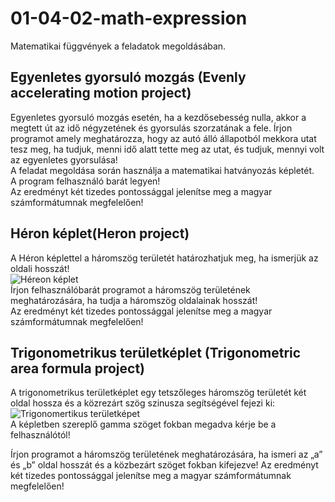 # 01-04-02-math-expression
Matematikai függvények a feladatok megoldásában.
## Egyenletes gyorsuló mozgás (Evenly accelerating motion project)
Egyenletes gyorsuló mozgás esetén, ha a kezdősebesség nulla, akkor a megtett út az idő négyzetének és gyorsulás szorzatának a fele. Írjon programot amely meghatározza, hogy az autó álló állapotból mekkora utat tesz meg, ha tudjuk, menni idő alatt tette meg az utat, és tudjuk, mennyi volt az egyenletes gyorsulása!    
A feladat megoldása során használja a matematikai hatványozás képletét.    
A program felhasználó barát legyen!    
Az eredményt két tizedes pontossággal jelenítse meg a magyar számformátumnak megfelelően!    
## Héron képlet(Heron project)
A Héron képlettel a háromszög területét határozhatjuk meg, ha ismerjük az oldali hosszát!    
![Héreon képlet](http://www.informatika-programozas.hu/informatika_java_programozas_gyakorlat_2_haromszog_elemei/keplet.jpg  "Héron képlet")     
Írjon felhasználóbarát programot a háromszög területének meghatározására, ha tudja a háromszög oldalainak hosszát!  
Az eredményt két tizedes pontossággal jelenítse meg a magyar számformátumnak megfelelően!    
## Trigonometrikus területképlet (Trigonometric area formula project)
A trigonometrikus területképlet egy tetszőleges háromszög területét két oldal hossza és a közrezárt szög szinusza segítségével fejezi ki:   
![Trigonomertikus területképet](https://wikimedia.org/api/rest_v1/media/math/render/svg/8978e4437539b2c91bd17aab0d8e9abccf658faa   "Trigonomertikus területképet")   
A képletben szereplő gamma szöget fokban megadva kérje be a felhasználótól! 

Írjon programot a háromszög területének meghatározására, ha ismeri az „a” és „b” oldal hosszát és a közbezárt szöget fokban kifejezve! 
Az eredményt két tizedes pontossággal jelenítse meg a magyar számformátumnak megfelelően!    
